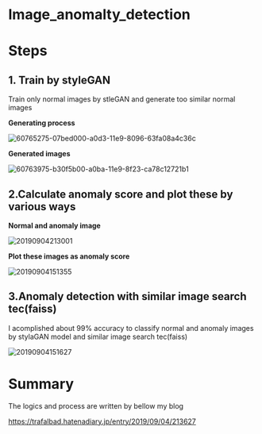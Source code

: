 # Image_anomalty_detection

# Steps

## 1. Train by styleGAN

Train only normal images by stleGAN and generate too similar normal images

<b>Generating process</b>

![60765275-07bed000-a0d3-11e9-8096-63fa08a4c36c](https://user-images.githubusercontent.com/48679574/84467695-dc1b7100-acb7-11ea-9cc0-a0d1541671c7.GIF)


<b>Generated images</b>

![60763975-b30f5b00-a0ba-11e9-8f23-ca78c12721b1](https://user-images.githubusercontent.com/48679574/84467703-e0e02500-acb7-11ea-858e-da572a164309.png)


## 2.Calculate anomaly score and plot these by various ways

<b>Normal and anomaly image</b>

![20190904213001](https://user-images.githubusercontent.com/48679574/84467756-053c0180-acb8-11ea-9adf-7cd0b547d7c3.jpg)

<b>Plot these images as anomaly score</b>

![20190904151355](https://user-images.githubusercontent.com/48679574/84467758-0705c500-acb8-11ea-9f62-c9323e33a31c.png)


## 3.Anomaly detection with similar image search tec(faiss)

I acomplished about 99% accuracy to classify normal and anomaly images by stylaGAN model and similar image search tec(faiss)




![20190904151627](https://user-images.githubusercontent.com/48679574/84467759-09681f00-acb8-11ea-92f5-0e6b0babfc95.png)




# Summary
The logics and process are written by bellow my blog

https://trafalbad.hatenadiary.jp/entry/2019/09/04/213627
